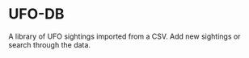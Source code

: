 # UFO-DB
A library of UFO sightings imported from a CSV. Add new sightings or search through the data.
